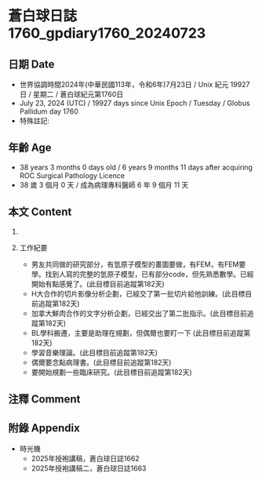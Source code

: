 [_metadata_:encoding]: - "utf-8"
[_metadata_:language]: - "zh-Hant-TW"
[_metadata_:fileformat]: - "markdown"
[_metadata_:MIME_type]: - "text/plain"
[_metadata_:markdown_version]: - "commonmark version 0.30"
[_metadata_:markdown_spec]: - "https://spec.commonmark.org/0.30/"

# 蒼白球日誌1760_gpdiary1760_20240723 #

## 日期 Date ##

* 世界協調時間2024年(中華民國113年，令和6年)7月23日 / Unix 紀元 19927 日 / 星期二 / 蒼白球紀元第1760日
* July 23, 2024 (UTC) / 19927 days since Unix Epoch / Tuesday / Globus Pallidum day 1760
* 特殊註記:

## 年齡 Age ##

* 38 years 3 months 0 days old / 6 years 9 months 11 days after acquiring ROC Surgical Pathology Licence
* 38 歲 3 個月 0 天 / 成為病理專科醫師 6 年 9 個月 11 天

## 本文 Content ##

1. 

2. 工作紀要

    - 男友共同做的研究部分，有氫原子模型的畫圖要做，有FEM，有FEM要學。找到人寫的完整的氫原子模型，已有部分code，但先熟悉數學。已經開始有點感覺了。(此目標目前追蹤第182天)
    - H大合作的切片影像分析企劃，已經交了第一批切片給他訓練。(此目標目前追蹤第182天)
    - 加拿大鮮肉合作的文字分析企劃，已經交出了第二批指示。(此目標目前追蹤第182天)
    - BL學科搬遷，主要是助理在規劃，但偶爾也要盯一下 (此目標目前追蹤第182天)
    - 學習音樂理論。(此目標目前追蹤第182天)
    - 偶爾要念點病理書。(此目標目前追蹤第182天)
    - 要開始規劃一些臨床研究。(此目標目前追蹤第182天)

## 注釋 Comment ##


## 附錄 Appendix ##

* 時光機
    - 2025年授袍講稿，蒼白球日誌1662
    - 2025年授袍講稿二，蒼白球日誌1663
